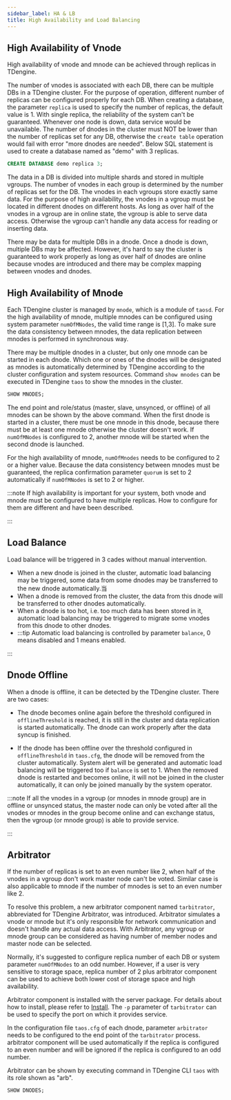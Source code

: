 ```yaml
---
sidebar_label: HA & LB
title: High Availability and Load Balancing
---
```


## High Availability of Vnode

High availability of vnode and mnode can be achieved through replicas in TDengine.

The number of vnodes is associated with each DB, there can be multiple DBs in a TDengine cluster. For the purpose of operation, different number of replicas can be configured properly for each DB. When creating a database, the parameter `replica` is used to specify the number of replicas, the default value is 1. With single replica, the reliability of the system can't be guaranteed. Whenever one node is down, data service would be unavailable. The number of dnodes in the cluster must NOT be lower than the number of replicas set for any DB, otherwise the `create table` operation would fail with error "more dnodes are needed". Below SQL statement is used to create a database named as "demo" with 3 replicas.

```sql
CREATE DATABASE demo replica 3;
```

The data in a DB is divided into multiple shards and stored in multiple vgroups. The number of vnodes in each group is determined by the number of replicas set for the DB. The vnodes in each vgroups store exactly same data. For the purpose of high availability, the vnodes in a vgroup must be located in different dnodes on different hosts. As long as over half of the vnodes in a vgroup are in online state, the vgroup is able to serve data access. Otherwise the vgroup can't handle any data access for reading or inserting data.

There may be data for multiple DBs in a dnode. Once a dnode is down, multiple DBs may be affected. However, it's hard to say the cluster is guaranteed to work properly as long as over half of dnodes are online because vnodes are introduced and there may be complex mapping between vnodes and dnodes.

## High Availability of Mnode

Each TDengine cluster is managed by `mnode`, which is a module of `taosd`. For the high availability of mnode, multiple mnodes can be configured using system parameter `numOfMNodes`, the valid time range is [1,3]. To make sure the data consistency between mnodes, the data replication between mnodes is performed in synchronous way.

There may be multiple dnodes in a cluster, but only one mnode can be started in each dnode. Which one or ones of the dnodes will be designated as mnodes is automatically determined by TDengine according to the cluster configuration and system resources. Command `show mnodes` can be executed in TDengine `taos` to show the mnodes in the cluster.

```sql
SHOW MNODES;
```

The end point and role/status (master, slave, unsynced, or offline) of all mnodes can be shown by the above command. When the first dnode is started in a cluster, there must be one mnode in this dnode, because there must be at least one mnode otherwise the cluster doesn't work. If `numOfMNodes` is configured to 2, another mnode will be started when the second dnode is launched.

For the high availability of mnode, `numOfMnodes` needs to be configured to 2 or a higher value. Because the data consistency between mnodes must be guaranteed, the replica confirmation parameter `quorum` is set to 2 automatically if `numOfMNodes` is set to 2 or higher.

:::note
If high availability is important for your system, both vnode and mnode must be configured to have multiple replicas. How to configure for them are different and have been described.

:::

## Load Balance

Load balance will be triggered in 3 cades without manual intervention.

- When a new dnode is joined in the cluster, automatic load balancing may be triggered, some data from some dnodes may be transferred to the new dnode automatically.当
- When a dnode is removed from the cluster, the data from this dnode will be transferred to other dnodes automatically.
- When a dnode is too hot, i.e. too much data has been stored in it, automatic load balancing may be triggered to migrate some vnodes from this dnode to other dnodes.
- :::tip
  Automatic load balancing is controlled by parameter `balance`, 0 means disabled and 1 means enabled.

:::

## Dnode Offline

When a dnode is offline, it can be detected by the TDengine cluster. There are two cases:

- The dnode becomes online again before the threshold configured in `offlineThreshold` is reached, it is still in the cluster and data replication is started automatically. The dnode can work properly after the data syncup is finished.

- If the dnode has been offline over the threshold configured in `offlineThreshold` in `taos.cfg`, the dnode will be removed from the cluster automatically. System alert will be generated and automatic load balancing will be triggered too if `balance` is set to 1. When the removed dnode is restarted and becomes online, it will not be joined in the cluster automatically, it can only be joined manually by the system operator.

:::note
If all the vnodes in a vgroup (or mnodes in mnode group) are in offline or unsynced status, the master node can only be voted after all the vnodes or mnodes in the group become online and can exchange status, then the vgroup (or mnode group) is able to provide service.

:::

## Arbitrator

If the number of replicas is set to an even number like 2, when half of the vnodes in a vgroup don't work master node can't be voted. Similar case is also applicable to mnode if the number of mnodes is set to an even number like 2.

To resolve this problem, a new arbitrator component named `tarbitrator`, abbreviated for TDengine Arbitrator, was introduced. Arbitrator simulates a vnode or mnode but it's only responsible for network communication and doesn't handle any actual data access. With Arbitrator, any vgroup or mnode group can be considered as having number of member nodes and master node can be selected.

Normally, it's suggested to configure replica number of each DB or system parameter `numOfMNodes` to an odd number. However, if a user is very sensitive to storage space, replica number of 2 plus arbitrator component can be used to achieve both lower cost of storage space and high availability.

Arbitrator component is installed with the server package. For details about how to install, please refer to [Install](/operation/pkg-install). The `-p` parameter of `tarbitrator` can be used to specify the port on which it provides service.

In the configuration file `taos.cfg` of each dnode, parameter `arbitrator` needs to be configured to the end point of the `tarbitrator` process. arbitrator component will be used automatically if the replica is configured to an even number and will be ignored if the replica is configured to an odd number.

Arbitrator can be shown by executing command in TDengine CLI `taos` with its role shown as "arb".

```sql
SHOW DNODES;
```
